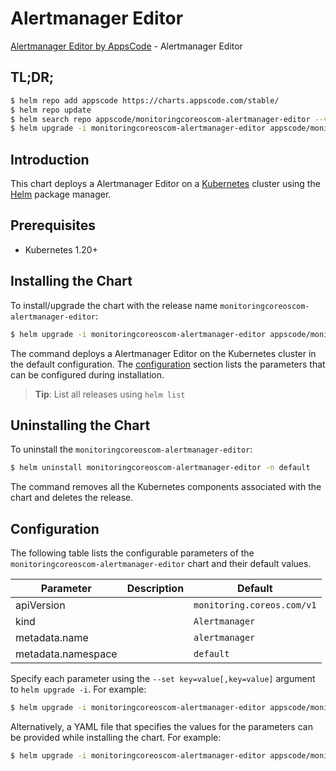 # Alertmanager Editor

[Alertmanager Editor by AppsCode](https://appscode.com) - Alertmanager Editor

## TL;DR;

```bash
$ helm repo add appscode https://charts.appscode.com/stable/
$ helm repo update
$ helm search repo appscode/monitoringcoreoscom-alertmanager-editor --version=v0.21.0
$ helm upgrade -i monitoringcoreoscom-alertmanager-editor appscode/monitoringcoreoscom-alertmanager-editor -n default --create-namespace --version=v0.21.0
```

## Introduction

This chart deploys a Alertmanager Editor on a [Kubernetes](http://kubernetes.io) cluster using the [Helm](https://helm.sh) package manager.

## Prerequisites

- Kubernetes 1.20+

## Installing the Chart

To install/upgrade the chart with the release name `monitoringcoreoscom-alertmanager-editor`:

```bash
$ helm upgrade -i monitoringcoreoscom-alertmanager-editor appscode/monitoringcoreoscom-alertmanager-editor -n default --create-namespace --version=v0.21.0
```

The command deploys a Alertmanager Editor on the Kubernetes cluster in the default configuration. The [configuration](#configuration) section lists the parameters that can be configured during installation.

> **Tip**: List all releases using `helm list`

## Uninstalling the Chart

To uninstall the `monitoringcoreoscom-alertmanager-editor`:

```bash
$ helm uninstall monitoringcoreoscom-alertmanager-editor -n default
```

The command removes all the Kubernetes components associated with the chart and deletes the release.

## Configuration

The following table lists the configurable parameters of the `monitoringcoreoscom-alertmanager-editor` chart and their default values.

|     Parameter      | Description |                Default                |
|--------------------|-------------|---------------------------------------|
| apiVersion         |             | <code>monitoring.coreos.com/v1</code> |
| kind               |             | <code>Alertmanager</code>             |
| metadata.name      |             | <code>alertmanager</code>             |
| metadata.namespace |             | <code>default</code>                  |


Specify each parameter using the `--set key=value[,key=value]` argument to `helm upgrade -i`. For example:

```bash
$ helm upgrade -i monitoringcoreoscom-alertmanager-editor appscode/monitoringcoreoscom-alertmanager-editor -n default --create-namespace --version=v0.21.0 --set apiVersion=monitoring.coreos.com/v1
```

Alternatively, a YAML file that specifies the values for the parameters can be provided while
installing the chart. For example:

```bash
$ helm upgrade -i monitoringcoreoscom-alertmanager-editor appscode/monitoringcoreoscom-alertmanager-editor -n default --create-namespace --version=v0.21.0 --values values.yaml
```
